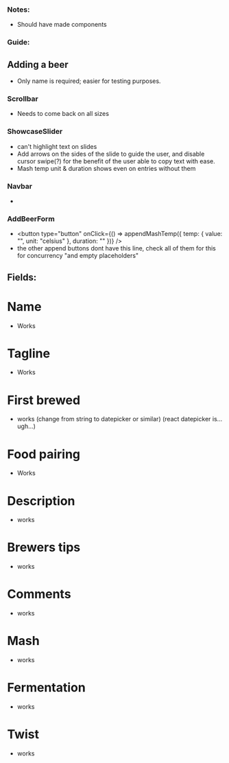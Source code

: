 ### Notes:
- Should have made components 

### Guide:
## Adding a beer
- Only name is required; easier for testing purposes.



### Scrollbar
- Needs to come back on all sizes

### ShowcaseSlider
- can't highlight text on slides
- Add arrows on the sides of the slide to guide the user, and
  disable cursor swipe(?) for the benefit of the user able to copy text with ease.
- Mash temp unit & duration shows even on entries without them



### Navbar
- 

### AddBeerForm
- <button type="button" onClick={() => appendMashTemp({ temp: { value: "", unit: "celsius" }, duration: "" })} />
- the other append buttons dont have this line, check all of them for this for concurrency "and empty placeholders"

## Fields:
# Name
- Works

# Tagline
- Works

# First brewed
- works
(change from string to datepicker or similar) (react datepicker is... ugh...)

# Food pairing 
- Works

# Description
- works

# Brewers tips
- works

# Comments
- works

# Mash
- works

# Fermentation
- works

# Twist
- works